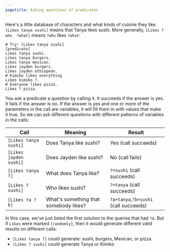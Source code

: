 ```yaml
---
pagetitle: Asking questions of predicates
---
```


Here's a little database of characters and what kinds of cuisine they like.  `[Likes tanya sushi]` means that Tanya likes sushi.  More generally, `[Likes ?who  ?what]` means `?who` likes `?what`: 
```Step
# Try: [Likes tanya sushi]
[predicate]
Likes tanya sushi.
Likes tanya burgers.
Likes tanya mexican.
Likes jayden burgers.
Likes jayden ethiopean.
# Kimiko likes everything
Likes kimiko ?.
# Everyone likes pizza.
Likes ? pizza.
```
You ask a predicate a question by calling it.  It succeeds if the answer is yes.  It fails if the answer is no.  If the answer is yes and one or more of the parameters in the call are variables, it will fill them in with values that make it true.  So we can ask different questions with different patterns of variables in the calls:

|Call                  | Meaning                                 | Result                             |
|----------------------|-----------------------------------------|------------------------------------|
|`[Likes tanya sushi]` | Does Tanya like sushi?                  | Yes (call succeeds)                |
|`[Likes jayden sushi]`| Does Jayden like sushi?                 | No (call fails)                    |
|`[Likes tanya ?]`     | What does Tanya like?                   | `?=sushi` (call succeeds)            |
|`[Likes ? sushi]`     | Who likes sushi?                        | `?=tanya` (call succeeds)            |
|`[Likes ?a ?b]`       | What's something that somebody likes?   | `?a=tanya`,`?b=sushi` (call succeeds)  |

In this case, we've just listed the first solution to the queries that had `?`s.  But if `Likes` were marked `[randomly]`, then it would generate different valid results on different calls:

* `[Likes tanya ?]` could generate: sushi, burgers, Mexican, or pizza.
* `[Likes ? sushi]` could generate Tanya or Kimiko

